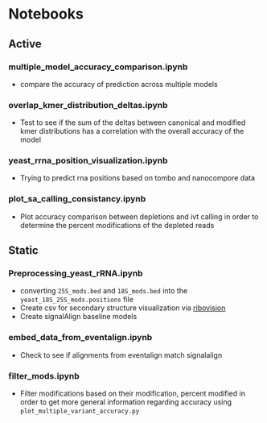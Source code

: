 # Notebooks

## Active
### multiple_model_accuracy_comparison.ipynb   
* compare the accuracy of prediction across multiple models

### overlap_kmer_distribution_deltas.ipynb     
* Test to see if the sum of the deltas between canonical and modified kmer distributions has a correlation with the overall accuracy of the model     

### yeast_rrna_position_visualization.ipynb
* Trying to predict rna positions based on tombo and nanocompore data

### plot_sa_calling_consistancy.ipynb
* Plot accuracy comparison between depletions and ivt calling in order to determine the percent modifications of the depleted reads 


## Static

### Preprocessing_yeast_rRNA.ipynb
* converting `25S_mods.bed` and `18S_mods.bed` into the `yeast_18S_25S_mods.positions` file
* Create csv for secondary structure visualization via [ribovision](http://apollo.chemistry.gatech.edu/RiboVision/)
* Create signalAlign baseline models 

### embed_data_from_eventalign.ipynb
* Check to see if alignments from eventalign match signalalign

### filter_mods.ipynb
* Filter modifications based on their modification, percent modified in order to get more general information regarding accuracy using `plot_multiple_variant_accuracy.py`
                      
